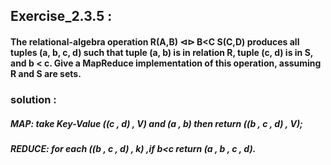 ## Exercise_2.3.5 :

#### The relational-algebra operation R(A,B) ⊲⊳ B<C S(C,D) produces all tuples (a, b, c, d) such that tuple (a, b) is in relation R, tuple (c, d) is in S, and b < c. Give a MapReduce implementation of this operation, assuming R and S are sets.

### solution :

##### MAP:    take Key-Value ((c , d) , V) and (a , b) then return ((b , c , d) , V);
##### REDUCE: for each ((b , c , d) , k) ,if b<c return (a , b , c , d).

